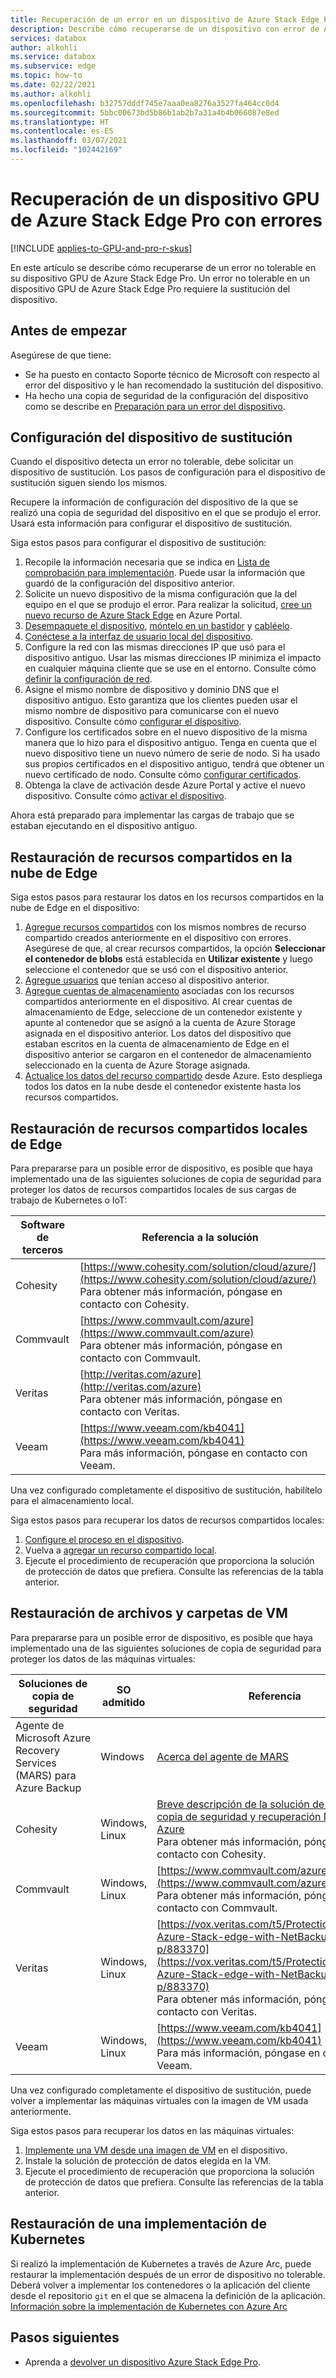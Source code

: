 ```yaml
---
title: Recuperación de un error en un dispositivo de Azure Stack Edge Pro
description: Describe cómo recuperarse de un dispositivo con error de Azure Stack Edge Pro.
services: databox
author: alkohli
ms.service: databox
ms.subservice: edge
ms.topic: how-to
ms.date: 02/22/2021
ms.author: alkohli
ms.openlocfilehash: b32757dddf745e7aaa0ea8276a3527fa464cc0d4
ms.sourcegitcommit: 5bbc00673bd5b86b1ab2b7a31a4b4b066087e8ed
ms.translationtype: HT
ms.contentlocale: es-ES
ms.lasthandoff: 03/07/2021
ms.locfileid: "102442169"
---
```

# <a name="recover-from-a-failed-azure-stack-edge-pro-gpu-device"></a>Recuperación de un dispositivo GPU de Azure Stack Edge Pro con errores 

[!INCLUDE [applies-to-GPU-and-pro-r-skus](../../includes/azure-stack-edge-applies-to-gpu-pro-r-sku.md)]

En este artículo se describe cómo recuperarse de un error no tolerable en su dispositivo GPU de Azure Stack Edge Pro. Un error no tolerable en un dispositivo GPU de Azure Stack Edge Pro requiere la sustitución del dispositivo.

## <a name="before-you-begin"></a>Antes de empezar

Asegúrese de que tiene:

- Se ha puesto en contacto Soporte técnico de Microsoft con respecto al error del dispositivo y le han recomendado la sustitución del dispositivo. 
- Ha hecho una copia de seguridad de la configuración del dispositivo como se describe en [Preparación para un error del dispositivo](azure-stack-edge-gpu-prepare-device-failure.md).


## <a name="configure-replacement-device"></a>Configuración del dispositivo de sustitución

Cuando el dispositivo detecta un error no tolerable, debe solicitar un dispositivo de sustitución. Los pasos de configuración para el dispositivo de sustitución siguen siendo los mismos. 

Recupere la información de configuración del dispositivo de la que se realizó una copia de seguridad del dispositivo en el que se produjo el error. Usará esta información para configurar el dispositivo de sustitución.  

Siga estos pasos para configurar el dispositivo de sustitución:

1. Recopile la información necesaria que se indica en [Lista de comprobación para implementación](azure-stack-edge-gpu-deploy-checklist.md). Puede usar la información que guardó de la configuración del dispositivo anterior. 
1. Solicite un nuevo dispositivo de la misma configuración que la del equipo en el que se produjo el error.  Para realizar la solicitud, [cree un nuevo recurso de Azure Stack Edge](azure-stack-edge-gpu-deploy-prep.md#) en Azure Portal.
1. [Desempaquete el dispositivo](azure-stack-edge-gpu-deploy-install.md#unpack-the-device), [móntelo en un bastidor](azure-stack-edge-gpu-deploy-install.md#rack-the-device) y [cabléelo](azure-stack-edge-gpu-deploy-install.md#cable-the-device). 
1. [Conéctese a la interfaz de usuario local del dispositivo](azure-stack-edge-gpu-deploy-connect.md).
1. Configure la red con las mismas direcciones IP que usó para el dispositivo antiguo. Usar las mismas direcciones IP minimiza el impacto en cualquier máquina cliente que se use en el entorno. Consulte cómo [definir la configuración de red](azure-stack-edge-gpu-deploy-configure-network-compute-web-proxy.md).
1. Asigne el mismo nombre de dispositivo y dominio DNS que el dispositivo antiguo. Esto garantiza que los clientes pueden usar el mismo nombre de dispositivo para comunicarse con el nuevo dispositivo. Consulte cómo [configurar el dispositivo](azure-stack-edge-gpu-deploy-set-up-device-update-time.md).
1. Configure los certificados sobre en el nuevo dispositivo de la misma manera que lo hizo para el dispositivo antiguo. Tenga en cuenta que el nuevo dispositivo tiene un nuevo número de serie de nodo. Si ha usado sus propios certificados en el dispositivo antiguo, tendrá que obtener un nuevo certificado de nodo. Consulte cómo [configurar certificados](azure-stack-edge-gpu-deploy-configure-certificates.md).
1. Obtenga la clave de activación desde Azure Portal y active el nuevo dispositivo. Consulte cómo [activar el dispositivo](azure-stack-edge-gpu-deploy-activate.md).

Ahora está preparado para implementar las cargas de trabajo que se estaban ejecutando en el dispositivo antiguo.

## <a name="restore-edge-cloud-shares"></a>Restauración de recursos compartidos en la nube de Edge

Siga estos pasos para restaurar los datos en los recursos compartidos en la nube de Edge en el dispositivo:

1. [Agregue recursos compartidos](azure-stack-edge-j-series-manage-shares.md#add-a-share) con los mismos nombres de recurso compartido creados anteriormente en el dispositivo con errores. Asegúrese de que, al crear recursos compartidos, la opción **Seleccionar el contenedor de blobs** está establecida en **Utilizar existente** y luego seleccione el contenedor que se usó con el dispositivo anterior.
1. [Agregue usuarios](azure-stack-edge-j-series-manage-users.md#add-a-user) que tenían acceso al dispositivo anterior.
1. [Agregue cuentas de almacenamiento](azure-stack-edge-j-series-manage-storage-accounts.md#add-an-edge-storage-account) asociadas con los recursos compartidos anteriormente en el dispositivo. Al crear cuentas de almacenamiento de Edge, seleccione de un contenedor existente y apunte al contenedor que se asignó a la cuenta de Azure Storage asignada en el dispositivo anterior. Los datos del dispositivo que estaban escritos en la cuenta de almacenamiento de Edge en el dispositivo anterior se cargaron en el contenedor de almacenamiento seleccionado en la cuenta de Azure Storage asignada.
1. [Actualice los datos del recurso compartido](azure-stack-edge-j-series-manage-shares.md#refresh-shares) desde Azure. Esto despliega todos los datos en la nube desde el contenedor existente hasta los recursos compartidos.

## <a name="restore-edge-local-shares"></a>Restauración de recursos compartidos locales de Edge

Para prepararse para un posible error de dispositivo, es posible que haya implementado una de las siguientes soluciones de copia de seguridad para proteger los datos de recursos compartidos locales de sus cargas de trabajo de Kubernetes o IoT:

| Software de terceros           | Referencia a la solución                               |
|--------------------------------|---------------------------------------------------------|
| Cohesity                       | [https://www.cohesity.com/solution/cloud/azure/](https://www.cohesity.com/solution/cloud/azure/) <br> Para obtener más información, póngase en contacto con Cohesity.          |
| Commvault                      | [https://www.commvault.com/azure](https://www.commvault.com/azure) <br> Para obtener más información, póngase en contacto con Commvault. |
| Veritas                        | [http://veritas.com/azure](http://veritas.com/azure) <br> Para obtener más información, póngase en contacto con Veritas.   |
| Veeam                          | [https://www.veeam.com/kb4041](https://www.veeam.com/kb4041) <br> Para más información, póngase en contacto con Veeam. |

Una vez configurado completamente el dispositivo de sustitución, habilítelo para el almacenamiento local. 

Siga estos pasos para recuperar los datos de recursos compartidos locales:

1. [Configure el proceso en el dispositivo](azure-stack-edge-gpu-deploy-configure-compute.md).
1. Vuelva a [agregar un recurso compartido local](azure-stack-edge-j-series-manage-shares.md#add-a-local-share).
1. Ejecute el procedimiento de recuperación que proporciona la solución de protección de datos que prefiera. Consulte las referencias de la tabla anterior.

## <a name="restore-vm-files-and-folders"></a>Restauración de archivos y carpetas de VM

Para prepararse para un posible error de dispositivo, es posible que haya implementado una de las siguientes soluciones de copia de seguridad para proteger los datos de las máquinas virtuales:



| Soluciones de copia de seguridad        | SO admitido   | Referencia                                                                |
|-------------------------|----------------|--------------------------------------------------------------------------|
| Agente de Microsoft Azure Recovery Services (MARS) para Azure Backup | Windows        | [Acerca del agente de MARS](../backup/backup-azure-about-mars.md)    |
| Cohesity                | Windows, Linux | [Breve descripción de la solución de integración, copia de seguridad y recuperación Microsoft Azure](https://www.cohesity.com/solution/cloud/azure) <br>Para obtener más información, póngase en contacto con Cohesity.                          |
| Commvault               | Windows, Linux | [https://www.commvault.com/azure](https://www.commvault.com/azure) <br> Para obtener más información, póngase en contacto con Commvault.
| Veritas                 | Windows, Linux | [https://vox.veritas.com/t5/Protection/Protecting-Azure-Stack-edge-with-NetBackup/ba-p/883370](https://vox.veritas.com/t5/Protection/Protecting-Azure-Stack-edge-with-NetBackup/ba-p/883370) <br> Para obtener más información, póngase en contacto con Veritas.                    |
| Veeam                   | Windows, Linux | [https://www.veeam.com/kb4041](https://www.veeam.com/kb4041) <br> Para más información, póngase en contacto con Veeam. |

Una vez configurado completamente el dispositivo de sustitución, puede volver a implementar las máquinas virtuales con la imagen de VM usada anteriormente. 

Siga estos pasos para recuperar los datos en las máquinas virtuales:
 
1. [Implemente una VM desde una imagen de VM](azure-stack-edge-gpu-deploy-virtual-machine-templates.md) en el dispositivo. 
1. Instale la solución de protección de datos elegida en la VM.
1. Ejecute el procedimiento de recuperación que proporciona la solución de protección de datos que prefiera. Consulte las referencias de la tabla anterior.

## <a name="restore-a-kubernetes-deployment"></a>Restauración de una implementación de Kubernetes

Si realizó la implementación de Kubernetes a través de Azure Arc, puede restaurar la implementación después de un error de dispositivo no tolerable. Deberá volver a implementar los contenedores o la aplicación del cliente desde el repositorio `git` en el que se almacena la definición de la aplicación. [Información sobre la implementación de Kubernetes con Azure Arc](./azure-stack-edge-gpu-deploy-stateless-application-git-ops-guestbook.md)<!--Original text: Kubernetes deployments can be restored from a non-tolerated failure with the device when deployed with Azure Arc. Customer application/containers deployed onto a Kubernetes on Azure Stack Edge via Azure Arc can be redeployed from the git repository where the application definition is. Here is a link to the article to deploy Kubernetes with Arc -->
 
## <a name="next-steps"></a>Pasos siguientes

- Aprenda a [devolver un dispositivo Azure Stack Edge Pro](azure-stack-edge-return-device.md).
